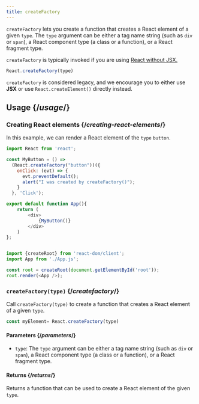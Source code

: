 ```yaml
---
title: createFactory
---
```


<Intro>

`createFactory` lets you create a function that creates a React element of a given `type`. The `type` argument can be either a tag name string (such as `div` or `span`), a React component type (a class or a function), or a React fragment type.

`createFactory` is typically invoked if you are using [React without JSX.](https://beta.reactjs.org/learn/add-react-to-a-website#run-the-jsx-preprocessor)

```js
React.createFactory(type)
```
</Intro>

<Note>

`createFactory` is considered legacy, and we encourage you to either use **JSX** or use `React.createElement()` directly instead.
</Note>

<InlineToc />

## Usage {/*usage*/}

### Creating React elements {/*creating-react-elements*/}

In this example, we can render a React element of the `type` `button`.

<Sandpack>

``` js App.js
import React from 'react';

const MyButton = () =>
  (React.createFactory("button"))({
    onClick: (evt) => {
      evt.preventDefault();
      alert("I was created by createFactory()");
    }
  }, 'Click');

export default function App(){
    return (
        <div>
            {MyButton()}
        </div>
    )
};
```
``` js index.js

import {createRoot} from 'react-dom/client';
import App from './App.js';

const root = createRoot(document.getElementById('root'));
root.render(<App />);

```
</Sandpack>

### `createFactory(type)` {/*createfactory*/}

Call `createFactory(type)` to create a function that creates a React element of a given `type`.

```js
const myElement= React.createFactory(type)

```

#### Parameters {/*parameters*/}

* `type`: The `type` argument can be either a tag name string (such as `div` or `span`), a React component type (a class or a function), or a React fragment type.

#### Returns {/*returns*/}

 Returns a function that can be used to create a React element of the given `type`.
